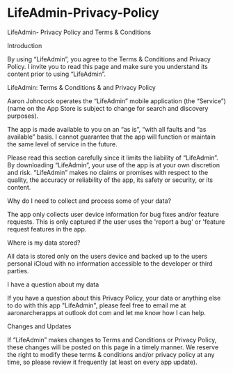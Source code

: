 # LifeAdmin-Privacy-Policy
LifeAdmin- Privacy Policy and Terms & Conditions


Introduction

By using “LifeAdmin”, you agree to the Terms & Conditions and Privacy Policy. I invite you to read this page and make sure you understand its content prior to using “LifeAdmin”.

LifeAdmin: Terms & Conditions & and Privacy Policy

Aaron Johncock operates the “LifeAdmin” mobile application (the “Service”) (name on the App Store is subject to change for search and discovery purposes).

The app is made available to you on an “as is”, “with all faults and “as available” basis. I cannot guarantee that the app will function or maintain the same level of service in the future.

Please read this section carefully since it limits the liability of “LifeAdmin”. By downloading “LifeAdmin”, your use of the app is at your own discretion and risk. “LifeAdmin” makes no claims or promises with respect to the quality, the accuracy or reliability of the app, its safety or security, or its content.


Why do I need to collect and process some of your data?

The app only collects user device information for bug fixes and/or feature requests. This is only captured if the user uses the 'report a bug' or 'feature request features in the app.


Where is my data stored?

All data is stored only on the users device and backed up to the users personal iCloud with no information accessible to the developer or third parties.


I have a question about my data

If you have a question about this Privacy Policy, your data or anything else to do with this app "LifeAdmin", please feel free to email me at aaronarcherapps at outlook dot com and let me know how I can help.


Changes and Updates

If “LifeAdmin” makes changes to Terms and Conditions or Privacy Policy, these changes will be posted on this page in a timely manner. We reserve the right to modify these terms & conditions and/or privacy policy at any time, so please review it frequently (at least on every app update).

